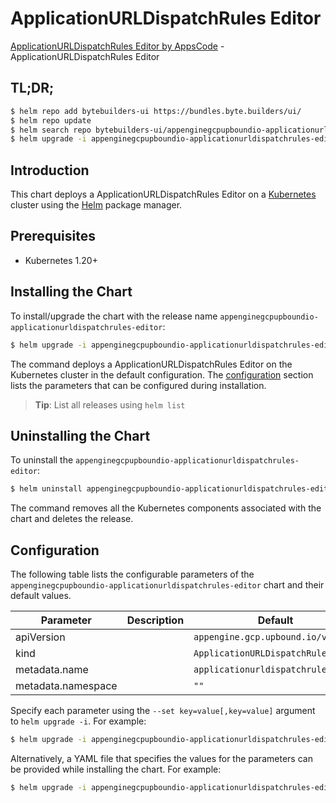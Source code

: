 # ApplicationURLDispatchRules Editor

[ApplicationURLDispatchRules Editor by AppsCode](https://byte.builders) - ApplicationURLDispatchRules Editor

## TL;DR;

```bash
$ helm repo add bytebuilders-ui https://bundles.byte.builders/ui/
$ helm repo update
$ helm search repo bytebuilders-ui/appenginegcpupboundio-applicationurldispatchrules-editor --version=v0.4.18
$ helm upgrade -i appenginegcpupboundio-applicationurldispatchrules-editor bytebuilders-ui/appenginegcpupboundio-applicationurldispatchrules-editor -n default --create-namespace --version=v0.4.18
```

## Introduction

This chart deploys a ApplicationURLDispatchRules Editor on a [Kubernetes](http://kubernetes.io) cluster using the [Helm](https://helm.sh) package manager.

## Prerequisites

- Kubernetes 1.20+

## Installing the Chart

To install/upgrade the chart with the release name `appenginegcpupboundio-applicationurldispatchrules-editor`:

```bash
$ helm upgrade -i appenginegcpupboundio-applicationurldispatchrules-editor bytebuilders-ui/appenginegcpupboundio-applicationurldispatchrules-editor -n default --create-namespace --version=v0.4.18
```

The command deploys a ApplicationURLDispatchRules Editor on the Kubernetes cluster in the default configuration. The [configuration](#configuration) section lists the parameters that can be configured during installation.

> **Tip**: List all releases using `helm list`

## Uninstalling the Chart

To uninstall the `appenginegcpupboundio-applicationurldispatchrules-editor`:

```bash
$ helm uninstall appenginegcpupboundio-applicationurldispatchrules-editor -n default
```

The command removes all the Kubernetes components associated with the chart and deletes the release.

## Configuration

The following table lists the configurable parameters of the `appenginegcpupboundio-applicationurldispatchrules-editor` chart and their default values.

|     Parameter      | Description |                    Default                    |
|--------------------|-------------|-----------------------------------------------|
| apiVersion         |             | <code>appengine.gcp.upbound.io/v1beta1</code> |
| kind               |             | <code>ApplicationURLDispatchRules</code>      |
| metadata.name      |             | <code>applicationurldispatchrules</code>      |
| metadata.namespace |             | <code>""</code>                               |


Specify each parameter using the `--set key=value[,key=value]` argument to `helm upgrade -i`. For example:

```bash
$ helm upgrade -i appenginegcpupboundio-applicationurldispatchrules-editor bytebuilders-ui/appenginegcpupboundio-applicationurldispatchrules-editor -n default --create-namespace --version=v0.4.18 --set apiVersion=appengine.gcp.upbound.io/v1beta1
```

Alternatively, a YAML file that specifies the values for the parameters can be provided while
installing the chart. For example:

```bash
$ helm upgrade -i appenginegcpupboundio-applicationurldispatchrules-editor bytebuilders-ui/appenginegcpupboundio-applicationurldispatchrules-editor -n default --create-namespace --version=v0.4.18 --values values.yaml
```
